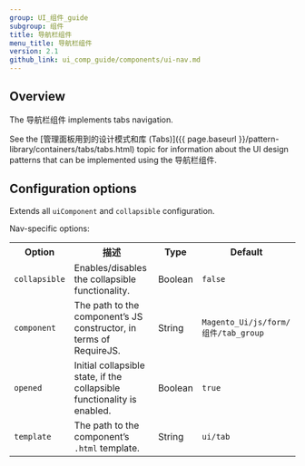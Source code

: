 ```yaml
---
group: UI_组件_guide
subgroup: 组件
title: 导航栏组件
menu_title: 导航栏组件
version: 2.1
github_link: ui_comp_guide/components/ui-nav.md
---
```


## Overview

The 导航栏组件 implements tabs navigation.

See the [管理面板用到的设计模式和库 (Tabs)]({{ page.baseurl }}/pattern-library/containers/tabs/tabs.html) topic for information about the UI design patterns that can be implemented using the 导航栏组件.

## Configuration options

Extends all `uiComponent` and `collapsible` configuration.

Nav-specific options:

<table>
  <tr>
    <th>Option </th>
    <th>描述</th>
    <th>Type</th>
    <th>Default</th>
  </tr>
  <tr>
    <td><code>collapsible</code></td>
    <td>Enables/disables the collapsible functionality.</td>
    <td>Boolean</td>
    <td><code>false</code></td>
  </tr>
  <tr>
    <td><code>component</code></td>
    <td>The path to the component’s JS constructor, in terms of RequireJS.</td>
    <td>String</td>
    <td><code>Magento_Ui/js/form/组件/tab_group</code></td>
  </tr>
  <tr>
    <td><code>opened</code></td>
    <td>Initial collapsible state, if the collapsible functionality is enabled.</td>
    <td>Boolean</td>
    <td><code>true</code></td>
  </tr>
  <tr>
    <td><code>template</code></td>
    <td>The path to the component’s <code>.html</code> template.</td>
    <td>String</td>
    <td><code>ui/tab</code></td>
  </tr>
</table>
